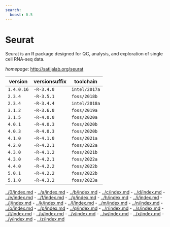 ```yaml
---
search:
  boost: 0.5
---
```

# Seurat

Seurat is an R package designed for QC, analysis, and exploration of single cell RNA-seq data.

*homepage*: <http://satijalab.org/seurat>

version | versionsuffix | toolchain
--------|---------------|----------
``1.4.0.16`` | ``-R-3.4.0`` | ``intel/2017a``
``2.3.4`` | ``-R-3.5.1`` | ``foss/2018b``
``2.3.4`` | ``-R-3.4.4`` | ``intel/2018a``
``3.1.2`` | ``-R-3.6.0`` | ``foss/2019a``
``3.1.5`` | ``-R-4.0.0`` | ``foss/2020a``
``4.0.1`` | ``-R-4.0.3`` | ``foss/2020b``
``4.0.3`` | ``-R-4.0.3`` | ``foss/2020b``
``4.1.0`` | ``-R-4.1.0`` | ``foss/2021a``
``4.2.0`` | ``-R-4.2.1`` | ``foss/2022a``
``4.3.0`` | ``-R-4.1.2`` | ``foss/2021b``
``4.3.0`` | ``-R-4.2.1`` | ``foss/2022a``
``4.4.0`` | ``-R-4.2.2`` | ``foss/2022b``
``5.0.1`` | ``-R-4.2.2`` | ``foss/2022b``
``5.1.0`` | ``-R-4.3.2`` | ``foss/2023a``

[../0/index.md](0) - [../a/index.md](a) - [../b/index.md](b) - [../c/index.md](c) - [../d/index.md](d) - [../e/index.md](e) - [../f/index.md](f) - [../g/index.md](g) - [../h/index.md](h) - [../i/index.md](i) - [../j/index.md](j) - [../k/index.md](k) - [../l/index.md](l) - [../m/index.md](m) - [../n/index.md](n) - [../o/index.md](o) - [../p/index.md](p) - [../q/index.md](q) - [../r/index.md](r) - [../s/index.md](s) - [../t/index.md](t) - [../u/index.md](u) - [../v/index.md](v) - [../w/index.md](w) - [../x/index.md](x) - [../y/index.md](y) - [../z/index.md](z)

